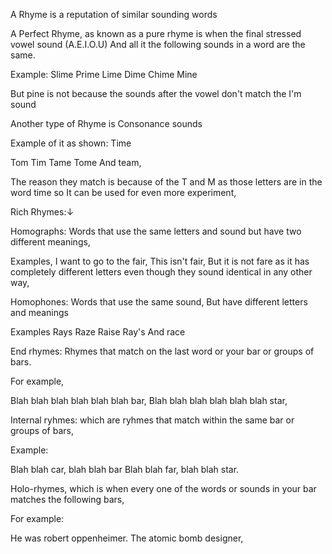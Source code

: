 A Rhyme is a reputation of similar sounding words 

A Perfect Rhyme, as known as a pure rhyme is when the final stressed vowel sound (A.E.I.O.U)
And all it the following sounds in a word are the same.

Example:
Slime
Prime
Lime
Dime
Chime
Mine

But pine is not because the sounds after the vowel don't match the I'm sound 

Another type of Rhyme is Consonance sounds

Example of it as shown: Time

Tom 
Tim 
Tame 
Tome
And team,

The reason they match is because of the T and M as those letters are in the word time so It can be used for even more experiment,

Rich Rhymes:↓

Homographs: Words that use the same letters and sound but have two different meanings, 

Examples,
I want to go to the fair,
This isn't fair,
But it is not fare as it has completely different letters even though they sound identical in any other way,

Homophones: Words that use the same sound,
But have different letters and meanings

Examples
Rays 
Raze
Raise
Ray's
And race

End rhymes:
Rhymes that match on the last word or your bar or groups of bars.

For example,

Blah blah blah blah blah blah bar,
Blah blah blah blah blah blah star,

Internal ryhmes: which are ryhmes that match within the same bar or groups of bars,

Example:

Blah blah car, blah blah bar
Blah blah far, blah blah star.

Holo-rhymes, which is when every one of the words or sounds in your bar matches the following bars,

For example:

He was robert oppenheimer.
The atomic bomb designer,

